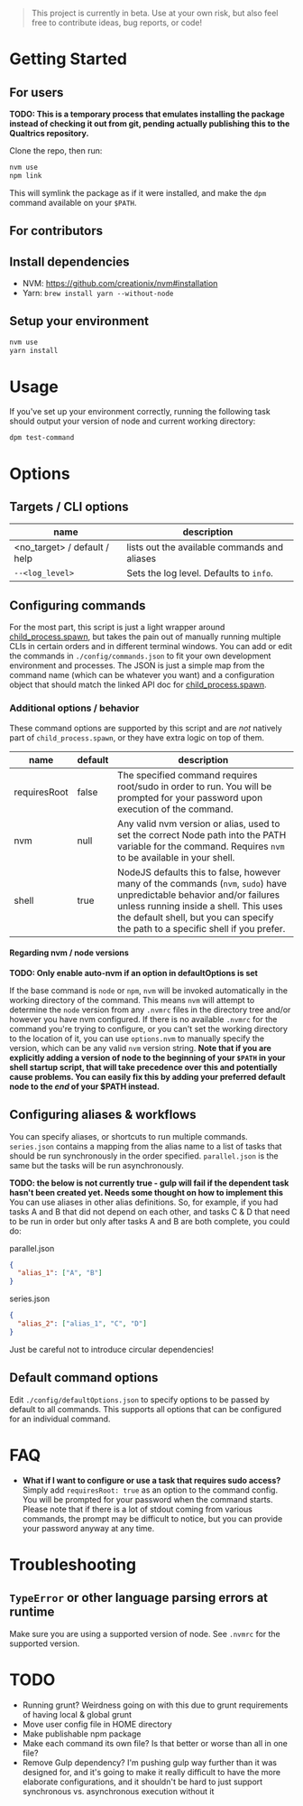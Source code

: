 > This project is currently in beta. Use at your own risk, but also feel free to contribute ideas, bug reports, or code!

# Getting Started

## For users

**TODO: This is a temporary process that emulates installing the package instead of checking it out from git, pending actually publishing
this to the Qualtrics repository.**

Clone the repo, then run:

```bash
nvm use
npm link
```

This will symlink the package as if it were installed, and make the `dpm` command available on your `$PATH`.

## For contributors

## Install dependencies

* NVM: https://github.com/creationix/nvm#installation
* Yarn: `brew install yarn --without-node`

## Setup your environment

```bash
nvm use
yarn install
```

# Usage

If you've set up your environment correctly, running the following task
should output your version of node and current working directory:

`dpm test-command`

# Options

## Targets / CLI options

| name | description |
--- | ---
| <no_target> / default / help | lists out the available commands and aliases |
| `--<log_level>` | Sets the log level. Defaults to `info`. |

## Configuring commands

For the most part, this script is just a light wrapper around [child_process.spawn](https://nodejs.org/docs/latest-v8.x/api/child_process.html#child_process_child_process_spawn_command_args_options_), 
but takes the pain out of manually running multiple CLIs in certain orders and in different terminal windows.
You can add or edit the commands in `./config/commands.json` to fit your own development environment and processes. The JSON
is just a simple map from the command name (which can be whatever you want) and a configuration object that should match
the linked API doc for [child_process.spawn](https://nodejs.org/docs/latest-v8.x/api/child_process.html#child_process_child_process_spawn_command_args_options_).
 
### Additional options / behavior

These command options are supported by this script and are _not_ natively part of `child_process.spawn`, or they have extra logic on top of them.

| name | default | description
--- | --- | ---
| requiresRoot | false | The specified command requires root/sudo in order to run. You will be prompted for your password upon execution of the command.
| nvm | null | Any valid nvm version or alias, used to set the correct Node path into the PATH variable for the command. Requires `nvm` to be available in your shell.
| shell | true | NodeJS defaults this to false, however many of the commands (`nvm`, `sudo`) have unpredictable behavior and/or failures unless running inside a shell. This uses the default shell, but you can specify the path to a specific shell if you prefer.

#### Regarding nvm / node versions

**TODO: Only enable auto-nvm if an option in defaultOptions is set**

If the base command is `node` or `npm`, `nvm` will be invoked automatically in the working directory of the command. This means
`nvm` will attempt to determine the `node` version from any `.nvmrc` files in the directory tree and/or however you have
nvm configured. If there is no available `.nvmrc` for the command you're trying to configure, or you can't set the working directory
to the location of it, you can use `options.nvm` to manually specify the version, which can be any valid `nvm` version string. 
**Note that if you are explicitly adding a version of node to the beginning of your `$PATH` in your shell startup script, 
that will take precedence over this and potentially cause problems. You can easily fix this by adding your preferred default node to the _end_ of your $PATH instead.**

## Configuring aliases & workflows

You can specify aliases, or shortcuts to run multiple commands. `series.json` contains a mapping from the alias name
to a list of tasks that should be run synchronously in the order specified. `parallel.json` is the same but the 
tasks will be run asynchronously. 

**TODO: the below is not currently true - gulp will fail if the dependent task hasn't been created yet. Needs some
thought on how to implement this**
You can use aliases in other alias definitions. So, for example, if you had tasks A and B that did not depend on
each other, and tasks C & D that need to be run in order but only after tasks A and B are both complete, you could do:

parallel.json
```json
{
  "alias_1": ["A", "B"]
}
```

series.json
```json
{
  "alias_2": ["alias_1", "C", "D"]
}
```

Just be careful not to introduce circular dependencies!

## Default command options

Edit `./config/defaultOptions.json` to specify options to be passed by default to all commands. This supports all 
options that can be configured for an individual command.

# FAQ

* **What if I want to configure or use a task that requires sudo access?** Simply add `requiresRoot: true` as an option 
to the command config. You will be prompted for your password when the command starts. Please note that if there is a lot of stdout 
coming from various commands, the prompt may be difficult to notice, but you can provide your password anyway at any time.

# Troubleshooting

## `TypeError` or other language parsing errors at runtime

Make sure you are using a supported version of node. See `.nvmrc` for the supported version.

# TODO

* Running grunt? Weirdness going on with this due to grunt requirements of having local & global grunt
* Move user config file in HOME directory
* Make publishable npm package
* Make each command its own file? Is that better or worse than all in one file?
* Remove Gulp dependency? I'm pushing gulp way further than it was designed for, and it's going to make it really difficult to have the more elaborate configurations, 
and it shouldn't be hard to just support synchronous vs. asynchronous execution without it
